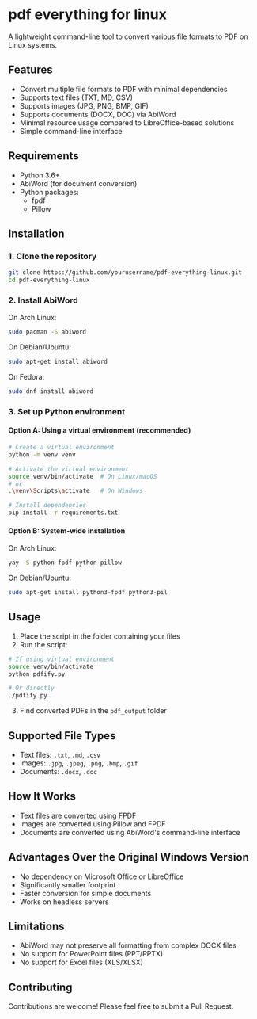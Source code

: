 # pdf everything for linux

A lightweight command-line tool to convert various file formats to PDF on Linux systems.

## Features

- Convert multiple file formats to PDF with minimal dependencies
- Supports text files (TXT, MD, CSV)
- Supports images (JPG, PNG, BMP, GIF)
- Supports documents (DOCX, DOC) via AbiWord
- Minimal resource usage compared to LibreOffice-based solutions
- Simple command-line interface


## Requirements

- Python 3.6+
- AbiWord (for document conversion)
- Python packages:
    - fpdf
    - Pillow


## Installation

### 1. Clone the repository

```bash
git clone https://github.com/yourusername/pdf-everything-linux.git
cd pdf-everything-linux
```


### 2. Install AbiWord

On Arch Linux:

```bash
sudo pacman -S abiword
```

On Debian/Ubuntu:

```bash
sudo apt-get install abiword
```

On Fedora:

```bash
sudo dnf install abiword
```


### 3. Set up Python environment

#### Option A: Using a virtual environment (recommended)

```bash
# Create a virtual environment
python -m venv venv

# Activate the virtual environment
source venv/bin/activate  # On Linux/macOS
# or
.\venv\Scripts\activate   # On Windows

# Install dependencies
pip install -r requirements.txt
```


#### Option B: System-wide installation

On Arch Linux:

```bash
yay -S python-fpdf python-pillow
```

On Debian/Ubuntu:

```bash
sudo apt-get install python3-fpdf python3-pil
```


## Usage

1. Place the script in the folder containing your files
2. Run the script:
```bash
# If using virtual environment
source venv/bin/activate
python pdfify.py

# Or directly
./pdfify.py
```

3. Find converted PDFs in the `pdf_output` folder

## Supported File Types

- Text files: `.txt`, `.md`, `.csv`
- Images: `.jpg`, `.jpeg`, `.png`, `.bmp`, `.gif`
- Documents: `.docx`, `.doc`


## How It Works

- Text files are converted using FPDF
- Images are converted using Pillow and FPDF
- Documents are converted using AbiWord's command-line interface


## Advantages Over the Original Windows Version

- No dependency on Microsoft Office or LibreOffice
- Significantly smaller footprint
- Faster conversion for simple documents
- Works on headless servers


## Limitations

- AbiWord may not preserve all formatting from complex DOCX files
- No support for PowerPoint files (PPT/PPTX)
- No support for Excel files (XLS/XLSX)


## Contributing

Contributions are welcome! Please feel free to submit a Pull Request.
